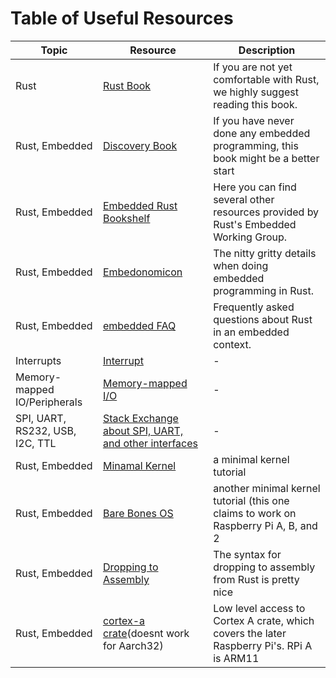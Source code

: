 # Table of Useful Resources

| Topic        | Resource | Description |
|--------------|----------|-------------|
| Rust         | [Rust Book](https://doc.rust-lang.org/book/) | If you are not yet comfortable with Rust, we highly suggest reading this book. |
| Rust, Embedded | [Discovery Book](https://docs.rust-embedded.org/discovery/) | If you have never done any embedded programming, this book might be a better start |
| Rust, Embedded | [Embedded Rust Bookshelf](https://docs.rust-embedded.org) | Here you can find several other resources provided by Rust's Embedded Working Group. |
| Rust, Embedded | [Embedonomicon](https://docs.rust-embedded.org/embedonomicon/) | The nitty gritty details when doing embedded programming in Rust. |
| Rust, Embedded | [embedded FAQ](https://docs.rust-embedded.org/faq.html) | Frequently asked questions about Rust in an embedded context. |
| Interrupts | [Interrupt](https://en.wikipedia.org/wiki/Interrupt) | - |
| Memory-mapped IO/Peripherals | [Memory-mapped I/O](https://en.wikipedia.org/wiki/Memory-mapped_I/O) | - |
| SPI, UART, RS232, USB, I2C, TTL | [Stack Exchange about SPI, UART, and other interfaces](https://electronics.stackexchange.com/questions/37814/usart-uart-rs232-usb-spi-i2c-ttl-etc-what-are-all-of-these-and-how-do-th) | - |
| Rust, Embedded | [Minamal Kernel](https://os.phil-opp.com/minimal-rust-kernel) | a minimal kernel tutorial |
| Rust, Embedded | [Bare Bones OS](https://wiki.osdev.org/Raspberry_Pi_Bare_Bones_Rust) | another minimal kernel tutorial (this one claims to work on Raspberry Pi A, B, and 2|
| Rust, Embedded | [Dropping to Assembly](https://doc.rust-lang.org/beta/unstable-book/library-features/asm.html) | The syntax for dropping to assembly from Rust is pretty nice | 
| Rust, Embedded | [cortex-a crate](https://github.com/rust-embedded/cortex-a)(doesnt work for Aarch32) | Low level access to Cortex A crate, which covers the later Raspberry Pi's. RPi A is ARM11 |
